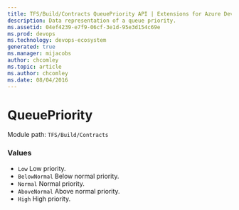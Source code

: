 ```yaml
---
title: TFS/Build/Contracts QueuePriority API | Extensions for Azure DevOps Services
description: Data representation of a queue priority.
ms.assetid: 04ef4239-e7f9-06cf-3e1d-95e3d154c69e
ms.prod: devops
ms.technology: devops-ecosystem
generated: true
ms.manager: mijacobs
author: chcomley
ms.topic: article
ms.author: chcomley
ms.date: 08/04/2016
---
```


# QueuePriority

Module path: `TFS/Build/Contracts`

### Values

* `Low` Low priority.
* `BelowNormal` Below normal priority.
* `Normal` Normal priority.
* `AboveNormal` Above normal priority.
* `High` High priority.
